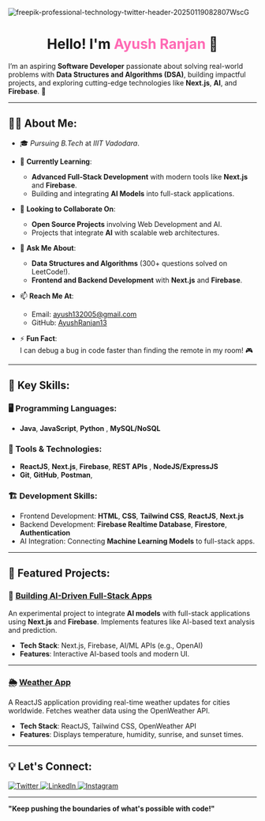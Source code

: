 ![freepik-professional-technology-twitter-header-20250119082807WscG](https://github.com/user-attachments/assets/7b32c782-76ee-4984-ac08-2a90761f8fc1)<h1 align="center">Hello! I'm <span style="color: #ff69b4;">Ayush Ranjan</span> 👋</h1>

I’m an aspiring **Software Developer** passionate about solving real-world problems with **Data Structures and Algorithms (DSA)**, building impactful projects, and exploring cutting-edge technologies like **Next.js**, **AI**, and **Firebase**. 🚀

---

## 👨‍💻 About Me:
- 🎓 *Pursuing B.Tech* at *IIIT Vadodara*.  

- 🌱 **Currently Learning**:  
  - **Advanced Full-Stack Development** with modern tools like **Next.js** and **Firebase**.  
  - Building and integrating **AI Models** into full-stack applications.

- 👯 **Looking to Collaborate On**:  
  - **Open Source Projects** involving Web Development and AI.  
  - Projects that integrate **AI** with scalable web architectures.

- 💬 **Ask Me About**:  
  - **Data Structures and Algorithms** (300+ questions solved on LeetCode!).  
  - **Frontend and Backend Development** with **Next.js** and **Firebase**.

- 📫 **Reach Me At**:  
  - Email: [ayush132005@gmail.com](mailto:ayushranjan132005@gmail.com)  
  - GitHub: [AyushRanjan13](https://github.com/AyushRanjan13)

- ⚡ **Fun Fact**:  
  I can debug a bug in code faster than finding the remote in my room! 🎮

---

## 🌟 Key Skills:
### 🖥️ Programming Languages:
- **Java**, **JavaScript**,  **Python**  , **MySQL/NoSQL** 

### 🔧 Tools & Technologies:
- **ReactJS**, **Next.js**, **Firebase**, **REST APIs**  ,  **NodeJS/ExpressJS** 
- **Git**, **GitHub**, **Postman**,  

### 🏗️ Development Skills:
- Frontend Development: **HTML**, **CSS**, **Tailwind CSS**, **ReactJS**, **Next.js**  
- Backend Development: **Firebase Realtime Database**, **Firestore**, **Authentication**  
- AI Integration: Connecting **Machine Learning Models** to full-stack apps.

---

## 🚀 Featured Projects:

### 🤖 [Building AI-Driven Full-Stack Apps](https://github.com/AyushRanjan13/AI-Apps)
An experimental project to integrate **AI models** with full-stack applications using **Next.js** and **Firebase**. Implements features like AI-based text analysis and prediction.

- **Tech Stack**: Next.js, Firebase, AI/ML APIs (e.g., OpenAI)
- **Features**: Interactive AI-based tools and modern UI.

---

### 🌦️ [Weather App](https://github.com/AyushRanjan13/WeatherApp)
A ReactJS application providing real-time weather updates for cities worldwide. Fetches weather data using the OpenWeather API.

- **Tech Stack**: ReactJS, Tailwind CSS, OpenWeather API
- **Features**: Displays temperature, humidity, sunrise, and sunset times.

---

## 💡 Let's Connect:
<p align="left">
  <a href="https://x.com/home">
    <img src="https://img.icons8.com/color/48/000000/twitter.png" alt="Twitter" />
  </a>
  <a href="https://www.linkedin.com/in/ayush-ranjan-b34475282/" target="_blank">
    <img src="https://img.icons8.com/color/48/000000/linkedin.png" alt="LinkedIn" />
  </a>
 <a href="https://www.instagram.com/notorious_ayush03/" target="_blank">
  <img src="https://img.icons8.com/color/48/000000/instagram-new--v1.png" alt="Instagram" />
</a>
</p>

---


**"Keep pushing the boundaries of what's possible with code!"**

